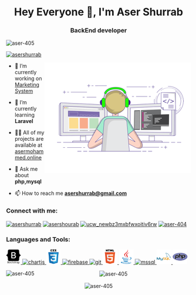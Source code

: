 <h1 align="center">Hey Everyone 👋, I'm Aser Shurrab</h1>
<h3 align="center"> BackEnd developer</h3>

<p align="left"> <img src="https://komarev.com/ghpvc/?username=aser-405&label=Profile%20views&color=0e75b6&style=flat" alt="aser-405" /> </p>

<p align="left"> <a href="https://twitter.com/asershurrab" target="blank"><img src="https://img.shields.io/twitter/follow/asershurrab?logo=twitter&style=for-the-badge" alt="asershurrab" /></a> </p>
<img align="right" alt="Coding" width="400" src="https://raw.githubusercontent.com/devSouvik/devSouvik/master/gif3.gif">

- 🔭 I’m currently working on [Marketing System](Private)

- 🌱 I’m currently learning **Laravel**

- 👨‍💻 All of my projects are available at [asermohammed.online](asermohammed.online)

- 💬 Ask me about **php,mysql**

- 📫 How to reach me **asershurrab@gmail.com**

<h3 align="left">Connect with me:</h3>
<p align="left">
<a href="https://twitter.com/asershurrab" target="blank"><img align="center" src="https://raw.githubusercontent.com/rahuldkjain/github-profile-readme-generator/master/src/images/icons/Social/twitter.svg" alt="asershurrab" height="30" width="40" /></a>
<a href="https://instagram.com/asershourab" target="blank"><img align="center" src="https://raw.githubusercontent.com/rahuldkjain/github-profile-readme-generator/master/src/images/icons/Social/instagram.svg" alt="asershourab" height="30" width="40" /></a>
<a href="https://www.youtube.com/channel/UCw_Newbz3mXBfWXOitiv6rw" target="blank"><img align="center" src="https://raw.githubusercontent.com/rahuldkjain/github-profile-readme-generator/master/src/images/icons/Social/youtube.svg" alt="ucw_newbz3mxbfwxoitiv6rw" height="30" width="40" /></a>
<a href="https://www.leetcode.com/aser-404" target="blank"><img align="center" src="https://raw.githubusercontent.com/rahuldkjain/github-profile-readme-generator/master/src/images/icons/Social/leet-code.svg" alt="aser-404" height="30" width="40" /></a>
</p>

<center>
  <h3 align="left">Languages and Tools:</h3>
<p align="left"> <a href="https://getbootstrap.com" target="_blank" rel="noreferrer"> <img src="https://raw.githubusercontent.com/devicons/devicon/master/icons/bootstrap/bootstrap-plain-wordmark.svg" alt="bootstrap" width="40" height="40"/> </a> <a href="https://www.chartjs.org" target="_blank" rel="noreferrer"> <img src="https://www.chartjs.org/media/logo-title.svg" alt="chartjs" width="40" height="40"/> </a> <a href="https://www.w3schools.com/css/" target="_blank" rel="noreferrer"> <img src="https://raw.githubusercontent.com/devicons/devicon/master/icons/css3/css3-original-wordmark.svg" alt="css3" width="40" height="40"/> </a> <a href="https://firebase.google.com/" target="_blank" rel="noreferrer"> <img src="https://www.vectorlogo.zone/logos/firebase/firebase-icon.svg" alt="firebase" width="40" height="40"/> </a> <a href="https://git-scm.com/" target="_blank" rel="noreferrer"> <img src="https://www.vectorlogo.zone/logos/git-scm/git-scm-icon.svg" alt="git" width="40" height="40"/> </a> <a href="https://www.w3.org/html/" target="_blank" rel="noreferrer"> <img src="https://raw.githubusercontent.com/devicons/devicon/master/icons/html5/html5-original-wordmark.svg" alt="html5" width="40" height="40"/> </a> <a href="https://www.java.com" target="_blank" rel="noreferrer"> <img src="https://raw.githubusercontent.com/devicons/devicon/master/icons/java/java-original.svg" alt="java" width="40" height="40"/> </a> <a href="https://www.microsoft.com/en-us/sql-server" target="_blank" rel="noreferrer"> <img src="https://www.svgrepo.com/show/303229/microsoft-sql-server-logo.svg" alt="mssql" width="40" height="40"/> </a> <a href="https://www.mysql.com/" target="_blank" rel="noreferrer"> <img src="https://raw.githubusercontent.com/devicons/devicon/master/icons/mysql/mysql-original-wordmark.svg" alt="mysql" width="40" height="40"/> </a> <a href="https://www.php.net" target="_blank" rel="noreferrer"> <img src="https://raw.githubusercontent.com/devicons/devicon/master/icons/php/php-original.svg" alt="php" width="40" height="40"/> </a> </p>

<p><img align="left" src="https://github-readme-stats.vercel.app/api/top-langs?username=aser-405&show_icons=true&locale=en&layout=compact" alt="aser-405" /></p>

<p>&nbsp;<img align="center" src="https://github-readme-stats.vercel.app/api?username=aser-405&show_icons=true&locale=en" alt="aser-405" /></p>

<p><img align="center" src="https://github-readme-streak-stats.herokuapp.com/?user=aser-405&" alt="aser-405" /></p>
</center>
